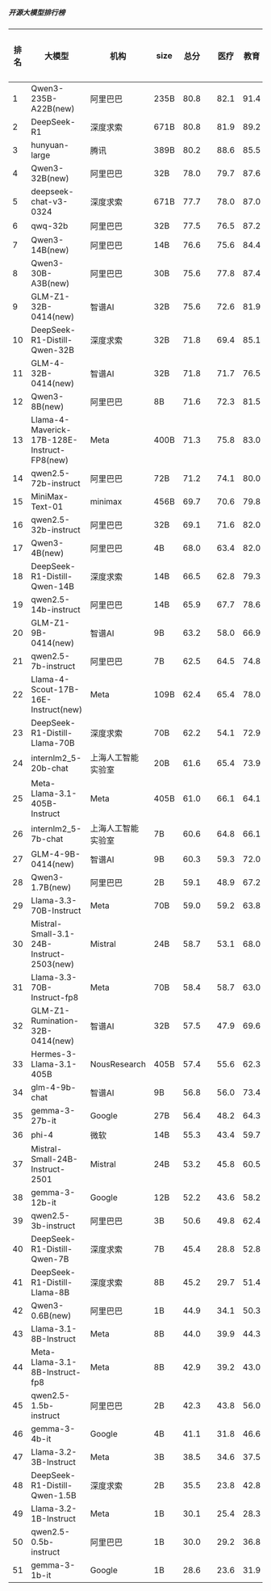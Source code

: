 ##### 开源大模型排行榜
|排名|大模型|机构|size|总分| |医疗|教育|金融|法律|行政公务|心理健康|推理与数学计算|语言与指令遵从|
|---|-----|---|-------|---|-|----|---|---|---|------|-------|-----------|------------|
|1|Qwen3-235B-A22B(new)|阿里巴巴|235B|80.8| |        82.1|91.4|78.1|70.0|        90.0|62.5|        86.7|85.8|
|2|DeepSeek-R1|深度求索|671B|80.8| |        81.9|89.2|82.9|73.8|        83.0|61.5|        89.2|84.8|
|3|hunyuan-large|腾讯|389B|80.2| |        88.6|85.5|84.6|82.4|        70.4|73.2|        76.8|80.1|
|4|Qwen3-32B(new)|阿里巴巴|32B|78.0| |        79.7|87.6|80.9|64.5|        73.3|68.3|        85.2|84.1|
|5|deepseek-chat-v3-0324|深度求索|671B|77.7| |        78.0|87.0|76.1|61.7|        81.2|64.6|        87.6|85.4|
|6|qwq-32b|阿里巴巴|32B|77.5| |        76.5|87.2|78.3|60.9|        82.2|63.0|        87.2|85.2|
|7|Qwen3-14B(new)|阿里巴巴|14B|76.6| |        75.6|84.4|79.6|62.2|        73.3|63.4|        86.7|87.4|
|8|Qwen3-30B-A3B(new)|阿里巴巴|30B|75.6| |        77.8|87.4|78.6|51.1|        66.7|68.3|        86.6|88.1|
|9|GLM-Z1-32B-0414(new)|智谱AI|32B|75.6| |        72.6|81.9|74.8|62.2|        80.0|63.3|        88.5|81.3|
|10|DeepSeek-R1-Distill-Qwen-32B|深度求索|32B|71.8| |        69.4|85.1|73.8|51.8|        76.0|53.8|        83.6|81.4|
|11|GLM-4-32B-0414(new)|智谱AI|32B|71.8| |        71.7|76.5|72.3|54.5|        76.0|60.9|        81.2|81.3|
|12|Qwen3-8B(new)|阿里巴巴|8B|71.6| |        72.3|81.5|74.0|54.4|        53.3|65.8|        83.1|88.1|
|13|Llama-4-Maverick-17B-128E-Instruct-FP8(new)|Meta|400B|71.3| |        75.8|83.0|71.1|48.1|        69.0|59.0|        82.7|81.6|
|14|qwen2.5-72b-instruct|阿里巴巴|72B|71.2| |        74.1|80.0|75.6|51.6|        67.0|59.5|        79.7|81.7|
|15|MiniMax-Text-01|minimax|456B|69.7| |        70.6|79.8|70.0|50.7|        71.0|57.8|        76.0|81.3|
|16|qwen2.5-32b-instruct|阿里巴巴|32B|69.1| |        71.6|82.0|71.8|50.8|        64.5|57.8|        73.5|80.7|
|17|Qwen3-4B(new)|阿里巴巴|4B|68.0| |        63.4|82.0|70.2|44.4|        60.0|55.8|        83.0|85.1|
|18|DeepSeek-R1-Distill-Qwen-14B|深度求索|14B|66.5| |        62.8|79.3|67.5|40.2|        66.5|55.6|        81.0|78.7|
|19|qwen2.5-14b-instruct|阿里巴巴|14B|65.9| |        67.7|78.6|68.0|45.4|        61.0|56.1|        70.4|79.9|
|20|GLM-Z1-9B-0414(new)|智谱AI|9B|63.2| |        58.0|66.9|63.8|31.5|        75.5|48.8|        84.8|76.2|
|21|qwen2.5-7b-instruct|阿里巴巴|7B|62.5| |        64.5|74.8|66.5|41.8|        53.0|56.0|        67.6|76.1|
|22|Llama-4-Scout-17B-16E-Instruct(new)|Meta|109B|62.4| |        65.4|78.0|62.1|31.8|        55.5|54.0|        76.0|76.2|
|23|DeepSeek-R1-Distill-Llama-70B|深度求索|70B|62.2| |        54.1|72.9|60.6|34.7|        70.0|46.2|        81.8|77.0|
|24|internlm2_5-20b-chat|上海人工智能实验室|20B|61.6| |        65.4|73.9|62.9|44.7|        53.5|52.7|        62.4|77.2|
|25|Meta-Llama-3.1-405B-Instruct|Meta|405B|61.0| |        66.1|64.1|59.3|34.7|        59.0|53.9|        73.2|77.9|
|26|internlm2_5-7b-chat|上海人工智能实验室|7B|60.6| |        64.8|66.1|64.1|43.1|        55.5|51.0|        64.3|76.3|
|27|GLM-4-9B-0414(new)|智谱AI|9B|60.3| |        59.3|72.0|62.1|40.8|        53.5|49.2|        68.3|76.8|
|28|Qwen3-1.7B(new)|阿里巴巴|2B|59.1| |        48.9|67.2|60.2|34.5|        50.0|50.0|        83.2|79.2|
|29|Llama-3.3-70B-Instruct|Meta|70B|59.0| |        59.2|63.8|56.9|29.9|        60.5|49.6|        74.2|78.0|
|30|Mistral-Small-3.1-24B-Instruct-2503(new)|Mistral|24B|58.7| |        53.1|68.0|57.6|33.3|        57.0|47.1|        76.3|77.1|
|31|Llama-3.3-70B-Instruct-fp8|Meta|70B|58.4| |        58.7|63.0|56.0|29.2|        59.0|48.5|        74.7|78.1|
|32|GLM-Z1-Rumination-32B-0414(new)|智谱AI|32B|57.5| |        47.9|69.6|54.3|38.9|        56.7|44.1|        78.3|70.2|
|33|Hermes-3-Llama-3.1-405B|NousResearch|405B|57.4| |        55.6|62.3|59.2|29.8|        52.5|48.9|        72.7|78.0|
|34|glm-4-9b-chat|智谱AI|9B|56.8| |        56.0|73.4|57.3|36.5|        52.0|47.1|        60.1|71.7|
|35|gemma-3-27b-it|Google|27B|56.4| |        48.2|64.3|56.1|21.3|        66.5|44.5|        77.4|73.1|
|36|phi-4|微软|14B|55.3| |        43.4|59.7|56.0|24.9|        64.5|43.2|        77.3|73.7|
|37|Mistral-Small-24B-Instruct-2501|Mistral|24B|53.2| |        45.8|60.5|53.1|26.3|        53.5|40.2|        71.4|74.4|
|38|gemma-3-12b-it|Google|12B|52.2| |        43.6|58.2|46.6|20.4|        59.0|41.1|        77.3|71.6|
|39|qwen2.5-3b-instruct|阿里巴巴|3B|50.6| |        49.8|62.4|53.8|26.9|        42.0|43.8|        59.1|67.6|
|40|DeepSeek-R1-Distill-Qwen-7B|深度求索|7B|45.4| |        28.8|52.8|45.8|19.2|        54.0|30.4|        70.9|61.2|
|41|DeepSeek-R1-Distill-Llama-8B|深度求索|8B|45.2| |        29.7|51.4|42.6|20.3|        52.0|31.9|        68.5|64.8|
|42|Qwen3-0.6B(new)|阿里巴巴|1B|44.9| |        34.1|50.3|40.9|17.8|        46.7|30.9|        67.7|71.1|
|43|Llama-3.1-8B-Instruct|Meta|8B|44.0| |        39.9|44.3|40.9|21.3|        43.0|37.2|        59.9|65.8|
|44|Meta-Llama-3.1-8B-Instruct-fp8|Meta|8B|42.9| |        39.2|43.0|40.8|19.5|        37.5|34.0|        63.1|65.7|
|45|qwen2.5-1.5b-instruct|阿里巴巴|2B|42.3| |        43.8|56.0|48.6|25.6|        35.0|39.6|        38.5|51.5|
|46|gemma-3-4b-it|Google|4B|41.1| |        31.8|46.6|39.7|16.6|        39.5|29.2|        67.6|58.0|
|47|Llama-3.2-3B-Instruct|Meta|3B|38.5| |        34.6|37.5|35.0|17.1|        34.0|29.6|        57.6|62.7|
|48|DeepSeek-R1-Distill-Qwen-1.5B|深度求索|2B|35.5| |        23.8|42.8|34.5|15.4|        34.5|23.9|        61.8|47.1|
|49|Llama-3.2-1B-Instruct|Meta|1B|30.1| |        25.4|28.3|28.8|14.6|        29.0|21.1|        41.6|51.9|
|50|qwen2.5-0.5b-instruct|阿里巴巴|1B|30.0| |        29.2|36.8|33.9|18.4|        22.5|24.5|        35.2|39.2|
|51|gemma-3-1b-it|Google|1B|28.6| |        23.6|31.9|28.7|15.4|        29.0|20.6|        31.5|48.2|
    
